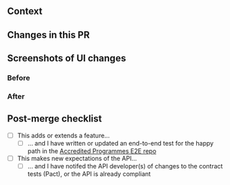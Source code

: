 ## Context

<!-- Is there a Trello ticket you can link to? -->
<!-- Do you need to add any environment variables? -->
<!-- Is an ADR required? An ADR should be added if this PR introduces a change to the architecture. -->



## Changes in this PR



## Screenshots of UI changes

### Before



### After



## Post-merge checklist

<!-- The outer checkboxes can be completed pre-merge -->

- [ ] This adds or extends a feature...
  - [ ] ... and I have written or updated an end-to-end test for the happy path in the [Accredited Programmes E2E repo](https://github.com/ministryofjustice/hmpps-accredited-programmes-e2e)
- [ ] This makes new expectations of the API...
  - [ ] ... and I have notifed the API developer(s) of changes to the contract tests (Pact), or the API is already compliant
